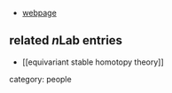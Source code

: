 

* [webpage](http://math.stanford.edu/~gunnar/)

## related $n$Lab entries 

* [[equivariant stable homotopy theory]]

category: people
